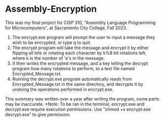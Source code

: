 # Assembly-Encryption
This was my final project for CISP 310, "Assembly Language Programming for Microcomputers", at Sacramento City College, Fall 2023.

1. The encrypt.exe program will prompt the user to input a message they wish to be encrypted, or type q to quit.
2. The encrypt program will take the message and encrypt it by either flipping all bits or rotating each character by k%8 bit rotations left, where k is the number of 'e's in the message.
3. It then writes the encrypted message, and a key telling the decrypt program how many rotations to perform, to a text file named Encrypted_Message.txt.
4. Running the decrypt.exe program automatically reads from Encrypted_Message.txt in the same directory, and decrypts it by undoing the operations performed in encrypt.exe.

This summary was written over a year after writing the program, some parts may be inaccurate. 
*Note: To be ran in the terminal, encrypt.exe and decrypt.exe require execution permissions. Use "chmod +x encrypt.exe decrypt.exe" to give permission.
